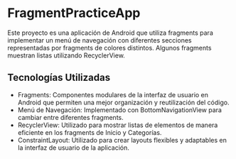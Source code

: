 # FragmentPracticeApp

Este proyecto es una aplicación de Android que utiliza fragments para implementar un menú de navegación con diferentes secciones representadas por fragments de colores distintos. Algunos fragments muestran listas utilizando RecyclerView.

## Tecnologías Utilizadas

- Fragments: Componentes modulares de la interfaz de usuario en Android que permiten una mejor organización y reutilización del código.
- Menú de Navegación: Implementado con BottomNavigationView para cambiar entre diferentes fragments.
- RecyclerView: Utilizado para mostrar listas de elementos de manera eficiente en los fragments de Inicio y Categorías.
- ConstraintLayout: Utilizado para crear layouts flexibles y adaptables en la interfaz de usuario de la aplicación.
